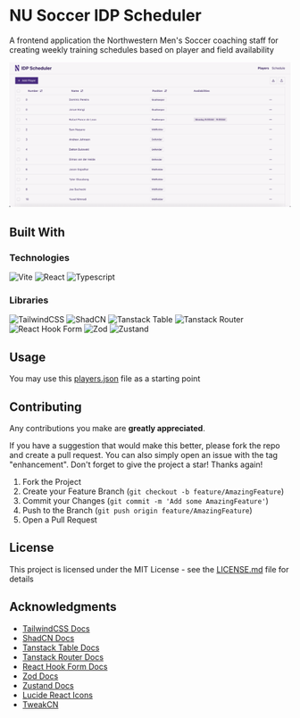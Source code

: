 # NU Soccer IDP Scheduler

A frontend application the Northwestern Men's Soccer coaching staff for creating weekly training schedules based on player and field availability

![Project Demo](images/demo.png)

## Built With

### Technologies
![Vite](https://img.shields.io/badge/Vite-B73BFE?style=for-the-badge&logo=vite&logoColor=FFD62E)
![React](https://img.shields.io/badge/React-20232A?style=for-the-badge&logo=react&logoColor=61DAFB)
![Typescript](https://img.shields.io/badge/TypeScript-007ACC?style=for-the-badge&logo=typescript&logoColor=white)

### Libraries
![TailwindCSS](https://img.shields.io/badge/Tailwind_CSS-38B2AC?style=for-the-badge&logo=tailwind-css&logoColor=white)
![ShadCN](https://img.shields.io/badge/shadcn%2Fui-000000?style=for-the-badge&logo=shadcnui&logoColor=white)
![Tanstack Table](https://img.shields.io/badge/tanstack%20table-1867C0?style=for-the-badge&logo=react%20table&logoColor=white)
![Tanstack Router](https://img.shields.io/badge/Tanstack%20Router-6DB33F?style=for-the-badge&logo=react%20table&logoColor=white)
![React Hook Form](https://img.shields.io/badge/React%20Hook%20Form-%23EC5990.svg?style=for-the-badge&logo=reacthookform&logoColor=white)
![Zod](https://img.shields.io/badge/zod-%233068b7.svg?style=for-the-badge&logo=zod&logoColor=white)
![Zustand](https://img.shields.io/badge/Zustand-5190cf?style=for-the-badge&logo=zustand&logoColor=white)

## Usage

You may use this [players.json]() file as a starting point

## Contributing

Any contributions you make are **greatly appreciated**.

If you have a suggestion that would make this better, please fork the repo and create a pull request. You can also simply open an issue with the tag "enhancement".
Don't forget to give the project a star! Thanks again!

1. Fork the Project
2. Create your Feature Branch (`git checkout -b feature/AmazingFeature`)
3. Commit your Changes (`git commit -m 'Add some AmazingFeature'`)
4. Push to the Branch (`git push origin feature/AmazingFeature`)
5. Open a Pull Request

## License

This project is licensed under the MIT License - see the [LICENSE.md](https://github.com/LarryLing/idp-scheduler/blob/main/LICENSE.md) file for details

## Acknowledgments

* [TailwindCSS Docs](https://tailwindcss.com/docs/installation/using-vite)
* [ShadCN Docs](https://ui.shadcn.com/docs/installation)
* [Tanstack Table Docs](https://tanstack.com/table/latest/docs/introduction)
* [Tanstack Router Docs](https://tanstack.com/router/latest/docs/framework/react/overview)
* [React Hook Form Docs](https://react-hook-form.com)
* [Zod Docs](https://zod.dev)
* [Zustand Docs](https://zustand.docs.pmnd.rs/getting-started/introduction)
* [Lucide React Icons](https://lucide.dev)
* [TweakCN](https://tweakcn.com)
